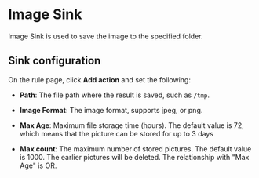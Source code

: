 # Image Sink

Image Sink is used to save the image to the specified folder.

## Sink configuration

On the rule page, click **Add action** and set the following:

- **Path**: The file path where the result is saved, such as `/tmp`.

- **Image Format**: The image format, supports jpeg, or png.

- **Max Age**: Maximum file storage time (hours). The default value is 72, which means that the picture can be stored for up to 3 days

- **Max count**: The maximum number of stored pictures. The default value is 1000. The earlier pictures will be deleted. The relationship with "Max Age" is OR.